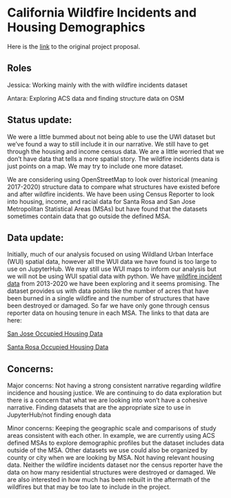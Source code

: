 # California Wildfire Incidents and Housing Demographics

Here is the [link](https://github.com/antaramurshed/wui-housing/blob/main/Group%20Assignments/Project%20Proposal.md) to the original project proposal. 

## Roles  

Jessica: Working mainly with the with wildfire incidents dataset

Antara: Exploring ACS data and finding structure data on OSM


## Status update: 

We were a little bummed about not being able to use the UWI dataset but we’ve found a way to still include it in our narrative. We still have to get through the housing and income census data. We are a little worried that we don’t have data that tells a more spatial story. The wildfire incidents data is just points on a map. We may try to include one more dataset. 

We are considering using OpenStreetMap to look over historical (meaning 2017-2020) structure data to compare what structures have existed before and after wildfire incidents. We have been using Census Reporter to look into housing, income, and racial data for Santa Rosa and San Jose Metropolitan Statistical Areas (MSAs) but have found that the datasets sometimes contain data that go outside the defined MSA. 

## Data update: 

Initially, much of our analysis focused on using Wildland Urban Interface (WUI) spatial data, however all the WUI data we have found is too large to use on JupyterHub. We may still use WUI maps to inform our analysis but we will not be using WUI spatial data with python. 
We have [wildfire incident data](https://www.kaggle.com/ananthu017/california-wildfire-incidents-20132020) from 2013-2020 we have been exploring and it seems promising. The dataset provides us with data points like the number of acres that have been burned in a single wildfire and the number of structures that have been destroyed or damaged. So far we have only gone through census reporter data on housing tenure in each MSA. The links to that data are here: 

[San Jose Occupied Housing Data](https://censusreporter.org/data/table/?table=B25003&geo_ids=140%7C31000US41940&primary_geo_id=31000US41940#) 

[Santa Rosa Occupied Housing Data](https://censusreporter.org/data/table/?table=B25003&primary_geo_id=31000US42220&geo_ids=31000US42220,04000US06,33000US488,01000US)


## Concerns:

Major concerns: 
Not having a strong consistent narrative regarding wildfire incidence and housing justice. We are continuing to do data exploration but there is a concern that what we are looking into won’t have a cohesive narrative. 
Finding datasets that are the appropriate size to use in JupyterHub/not finding enough data

Minor concerns: 
Keeping the geographic scale and comparisons of study areas consistent with each other.  In example, we are currently using ACS defined MSAs to explore demographic profiles but the dataset includes data outside of the MSA. Other datasets we use could also be organized by county or city when we are looking by MSA. 
Not having relevant housing data. Neither the wildfire incidents dataset nor the census reporter have the data on how many residential structures were destroyed or damaged. We are also interested in how much has been rebuilt in the aftermath of the wildfires but that may be too late to include in the project.



